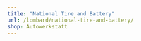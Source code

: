 ```yaml
---
title: "National Tire and Battery"
url: /lombard/national-tire-and-battery/
shop: Autowerkstatt
---
```

